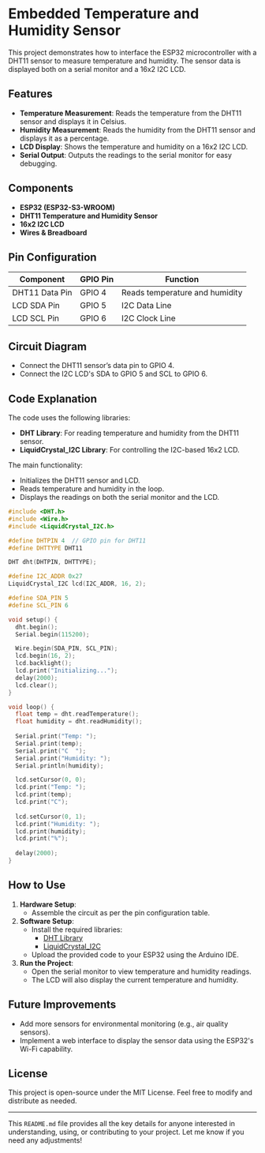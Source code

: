 # Embedded Temperature and Humidity Sensor

This project demonstrates how to interface the ESP32 microcontroller with a DHT11 sensor to measure temperature and humidity. The sensor data is displayed both on a serial monitor and a 16x2 I2C LCD.

## Features
- **Temperature Measurement**: Reads the temperature from the DHT11 sensor and displays it in Celsius.
- **Humidity Measurement**: Reads the humidity from the DHT11 sensor and displays it as a percentage.
- **LCD Display**: Shows the temperature and humidity on a 16x2 I2C LCD.
- **Serial Output**: Outputs the readings to the serial monitor for easy debugging.

## Components
- **ESP32 (ESP32-S3-WROOM)**
- **DHT11 Temperature and Humidity Sensor**
- **16x2 I2C LCD**
- **Wires & Breadboard**

## Pin Configuration

| Component           | GPIO Pin      | Function          |
|---------------------|---------------|-------------------|
| DHT11 Data Pin      | GPIO 4        | Reads temperature and humidity |
| LCD SDA Pin         | GPIO 5        | I2C Data Line      |
| LCD SCL Pin         | GPIO 6        | I2C Clock Line     |

## Circuit Diagram
- Connect the DHT11 sensor’s data pin to GPIO 4.
- Connect the I2C LCD's SDA to GPIO 5 and SCL to GPIO 6.
  
## Code Explanation
The code uses the following libraries:
- **DHT Library**: For reading temperature and humidity from the DHT11 sensor.
- **LiquidCrystal_I2C Library**: For controlling the I2C-based 16x2 LCD.

The main functionality:
- Initializes the DHT11 sensor and LCD.
- Reads temperature and humidity in the loop.
- Displays the readings on both the serial monitor and the LCD.

```cpp
#include <DHT.h>
#include <Wire.h>
#include <LiquidCrystal_I2C.h>

#define DHTPIN 4  // GPIO pin for DHT11
#define DHTTYPE DHT11

DHT dht(DHTPIN, DHTTYPE);

#define I2C_ADDR 0x27  
LiquidCrystal_I2C lcd(I2C_ADDR, 16, 2);

#define SDA_PIN 5  
#define SCL_PIN 6  

void setup() {
  dht.begin();
  Serial.begin(115200);

  Wire.begin(SDA_PIN, SCL_PIN);
  lcd.begin(16, 2);
  lcd.backlight();
  lcd.print("Initializing...");
  delay(2000);
  lcd.clear();
}

void loop() {
  float temp = dht.readTemperature();
  float humidity = dht.readHumidity();
  
  Serial.print("Temp: ");
  Serial.print(temp);
  Serial.print("C  ");
  Serial.print("Humidity: ");
  Serial.println(humidity);

  lcd.setCursor(0, 0);
  lcd.print("Temp: ");
  lcd.print(temp);
  lcd.print("C");
  
  lcd.setCursor(0, 1);
  lcd.print("Humidity: ");
  lcd.print(humidity);
  lcd.print("%");
  
  delay(2000);
}
```

## How to Use
1. **Hardware Setup**:
   - Assemble the circuit as per the pin configuration table.
2. **Software Setup**:
   - Install the required libraries:
     - [DHT Library](https://github.com/adafruit/DHT-sensor-library)
     - [LiquidCrystal_I2C](https://github.com/johnrickman/LiquidCrystal_I2C)
   - Upload the provided code to your ESP32 using the Arduino IDE.
3. **Run the Project**:
   - Open the serial monitor to view temperature and humidity readings.
   - The LCD will also display the current temperature and humidity.

## Future Improvements
- Add more sensors for environmental monitoring (e.g., air quality sensors).
- Implement a web interface to display the sensor data using the ESP32's Wi-Fi capability.
  
## License
This project is open-source under the MIT License. Feel free to modify and distribute as needed.

---

This `README.md` file provides all the key details for anyone interested in understanding, using, or contributing to your project. Let me know if you need any adjustments!
